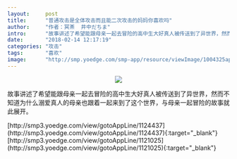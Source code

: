 ```yaml
---
layout:     post
title:      "普通攻击是全体攻击而且能二次攻击的妈妈你喜欢吗"
author:     "作者：冥茶  井中だちま"
intro:      "故事讲述了希望能跟母亲一起去冒险的高中生大好真人被传送到了异世界，然而不知道为什么溺爱真人的母亲也跟着一起来到了这个世界，与母亲一起冒险的故事就此展开。"
date:       "2018-02-14 12:17:19"
categories: "攻击"
tags:       "喜欢"
image:      "http://smp.yoedge.com/smp-app/resource/viewImage/1004325appline.png"
---
```

<div style="text-align: center">
<p><img src="http://smp.yoedge.com/smp-app/resource/viewImage/1004325appline.png"/></p>
</div>
<p class="post-meta">
<span>故事讲述了希望能跟母亲一起去冒险的高中生大好真人被传送到了异世界，然而不知道为什么溺爱真人的母亲也跟着一起来到了这个世界，与母亲一起冒险的故事就此展开。</span>
</p>
[http://smp3.yoedge.com/view/gotoAppLine/1124437](http://smp3.yoedge.com/view/gotoAppLine/1124437){:target="_blank"}
[http://smp3.yoedge.com/view/gotoAppLine/1121025](http://smp3.yoedge.com/view/gotoAppLine/1121025){:target="_blank"}


